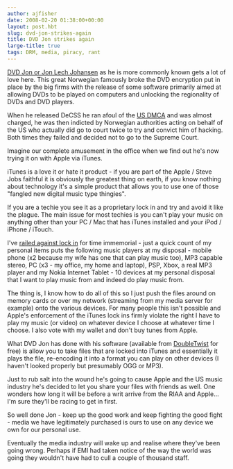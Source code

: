 ```yaml
---
author: ajfisher
date: 2008-02-20 01:38:00+00:00
layout: post.hbt
slug: dvd-jon-strikes-again
title: DVD Jon strikes again
large-title: true
tags: DRM, media, piracy, rant
---
```


[DVD Jon or Jon Lech Johansen](http://en.wikipedia.org/wiki/Jon_Lech_Johansen) as he is more commonly known gets a lot of love here. This great Norwegian famously broke the DVD encryption put in place by the big firms with the release of some software primarily aimed at allowing DVDs to be played on computers and unlocking the regionality of DVDs and DVD players.

When he released DeCSS he ran afoul of the [US DMCA](http://en.wikipedia.org/wiki/DMCA) and was almost charged, he was then indicted by Norwegian authorities acting on behalf of the US who actually did go to court twice to try and convict him of hacking. Both times they failed and decided not to go to the Supreme Court.

Imagine our complete amusement in the office when we find out he's now trying it on with Apple via iTunes.

iTunes is a love it or hate it product - if you are part of the Apple / Steve Jobs faithful it is obviously the greatest thing on earth, if you know nothing about technology it's a simple product that allows you to use one of those "fangled new digital music type thingies".

If you are a techie you see it as a proprietary lock in and try and avoid it like the plague. The main issue for most techies is you can't play your music on anything other than your PC / Mac that has iTunes installed and your iPod / iPhone / iTouch.

I've [railed against lock in](/2007/05/drmed-for-life/) for time immemorial - just a quick count of my personal items puts the following music players at my disposal - mobile phone (x2 because my wife has one that can play music too), MP3 capable stereo, PC (x3 - my office, my home and laptop), PSP, Xbox, a real MP3 player and my Nokia Internet Tablet - 10 devices at my personal disposal that I want to play music from and indeed do play music from.

The thing is, I know how to do all of this so I just push the files around on memory cards or over my network (streaming from my media server for example) onto the various devices. For many people this isn't possible and Apple's enforcement of the iTunes lock ins firmly violate the right I have to play my music (or video) on whatever device I choose at whatever time I choose. I also vote with my wallet and don't buy tunes from Apple.

What DVD Jon has done with his software (available from [DoubleTwist](http://www.doubletwistventures.com/dt/Home/Index.dt) for free) is allow you to take files that are locked into iTunes and essentially it plays the file, re-encoding it into a format you can play on other devices (I haven't looked properly but presumably OGG or MP3).

Just to rub salt into the wound he's going to cause Apple and the US music industry he's decided to let you share your files with friends as well. One wonders how long it will be before a writ arrive from the RIAA and Apple... I'm sure they'll be racing to get in first.

So well done Jon - keep up the good work and keep fighting the good fight - media we have legitimately purchased is ours to use on any device we own for our personal use.

Eventually the media industry will wake up and realise where they've been going wrong. Perhaps if EMI had taken notice of the way the world was going they wouldn't have had to cull a couple of thousand staff.
